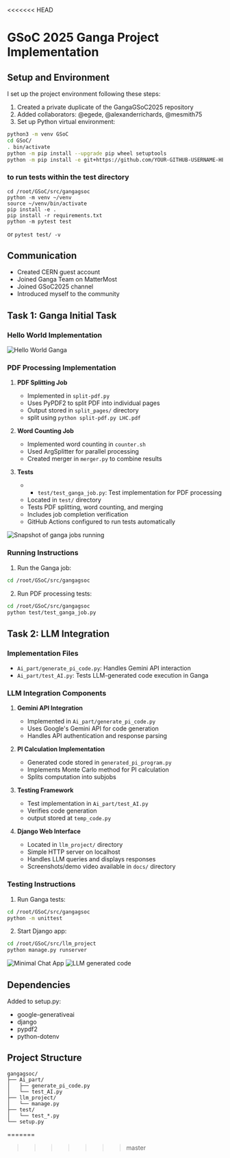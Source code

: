 <<<<<<< HEAD
# GSoC 2025 Ganga Project Implementation

## Setup and Environment
I set up the project environment following these steps:
1. Created a private duplicate of the GangaGSoC2025 repository
2. Added collaborators: @egede, @alexanderrichards, @mesmith75
3. Set up Python virtual environment:
```bash
python3 -m venv GSoC
cd GSoC/
. bin/activate
python -m pip install --upgrade pip wheel setuptools
python -m pip install -e git+https://github.com/YOUR-GITHUB-USERNAME-HERE/GangaGSoC2025#egg=gangagsoc
```
### to run tests within the test directory
```
cd /root/GSoC/src/gangagsoc
python -m venv ~/venv
source ~/venv/bin/activate
pip install -e .
pip install -r requirements.txt
python -m pytest test 
```
or 
```pytest test/ -v```

## Communication
- Created CERN guest account
- Joined Ganga Team on MatterMost
- Joined GSoC2025 channel
- Introduced myself to the community

## Task 1: Ganga Initial Task

### Hello World Implementation
![Hello World Ganga](src/gangagsoc/docs/hello-world-showcase.png)


### PDF Processing Implementation
1. **PDF Splitting Job**
   - Implemented in `split-pdf.py`
   - Uses PyPDF2 to split PDF into individual pages
   - Output stored in `split_pages/` directory
   - split using `python split-pdf.py LHC.pdf `


2. **Word Counting Job**
   - Implemented word counting in `counter.sh`
   - Used ArgSplitter for parallel processing
   - Created merger in `merger.py` to combine results

3. **Tests**
   - - `test/test_ganga_job.py`: Test implementation for PDF processing
   - Located in `test/` directory
   - Tests PDF splitting, word counting, and merging
   - Includes job completion verification
   - GitHub Actions configured to run tests automatically

![Snapshot of ganga jobs running](src/gangagsoc/docs/image.png)

### Running Instructions
1. Run the Ganga job:
```bash
cd /root/GSoC/src/gangagsoc
```
2. Run PDF processing tests:
```bash
cd /root/GSoC/src/gangagsoc
python test/test_ganga_job.py 
```

## Task 2: LLM Integration

### Implementation Files
- `Ai_part/generate_pi_code.py`: Handles Gemini API interaction
- `Ai_part/test_AI.py`: Tests LLM-generated code execution in Ganga

### LLM Integration Components
1. **Gemini API Integration**
   - Implemented in `Ai_part/generate_pi_code.py`
   - Uses Google's Gemini API for code generation
   - Handles API authentication and response parsing

2. **PI Calculation Implementation**
   - Generated code stored in `generated_pi_program.py`
   - Implements Monte Carlo method for PI calculation
   - Splits computation into subjobs

3. **Testing Framework**
   - Test implementation in `Ai_part/test_AI.py`
   - Verifies code generation
   - output stored at `temp_code.py`

4. **Django Web Interface**
   - Located in `llm_project/` directory
   - Simple HTTP server on localhost
   - Handles LLM queries and displays responses
   - Screenshots/demo video available in `docs/` directory

### Testing Instructions
1. Run Ganga tests:
```bash
cd /root/GSoC/src/gangagsoc
python -m unittest
```

2. Start Django app:
```bash
cd /root/GSoC/src/llm_project
python manage.py runserver
```
![Minimal Chat App](src/gangagsoc/docs/frontend-django-chat.png)
![LLM generated code](src/gangagsoc/docs/response.png)

## Dependencies
Added to setup.py:
- google-generativeai
- django
- pypdf2
- python-dotenv

## Project Structure
```
gangagsoc/
├── Ai_part/
│   ├── generate_pi_code.py
│   └── test_AI.py
├── llm_project/
│   └── manage.py
├── test/
│   └── test_*.py
└── setup.py
```
=======


>>>>>>> master
